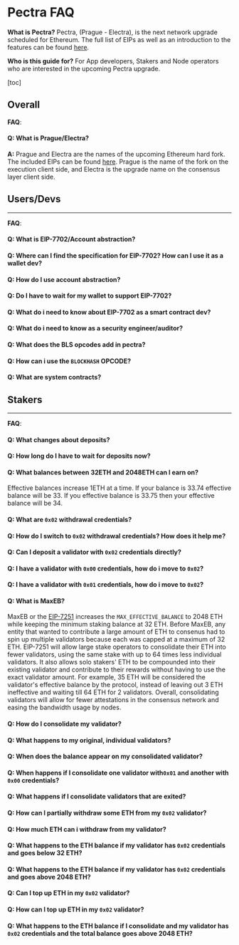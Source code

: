 # Pectra FAQ

**What is Pectra?**
Pectra, (Prague - Electra), is the next network upgrade scheduled for Ethereum. The full list of EIPs as well as an introduction to the features can be found [here](https://notes.ethereum.org/@ethpandaops/mekong#What-is-in-the-Mekong-testnet).

**Who is this guide for?**
For App developers, Stakers and Node operators who are interested in the upcoming Pectra upgrade.

[toc]

Overall
---
**FAQ**:
#### **Q:** What is Prague/Electra?
**A:** Prague and Electra are the names of the upcoming Ethereum hard fork. The included EIPs can be found [here](https://eips.ethereum.org/EIPS/eip-7600). Prague is the name of the fork on the execution client side, and Electra is the upgrade name on the consensus layer client side. 

## Users/Devs
---
**FAQ**:
#### **Q:** What is EIP-7702/Account abstraction?
#### **Q:** Where can I find the specification for EIP-7702? How can I use it as a wallet dev?
#### **Q:** How do I use account abstraction?
#### **Q:** Do I have to wait for my wallet to support EIP-7702?
#### **Q:** What do i need to know about EIP-7702 as a smart contract dev?
#### **Q:** What do i need to know as a security engineer/auditor?
#### **Q:** What does the BLS opcodes add in pectra?
#### **Q:** How can i use the `BLOCKHASH` OPCODE?
#### **Q:** What are system contracts?
## Stakers
---
**FAQ**:
#### **Q:** What changes about deposits?
#### **Q:** How long do I have to wait for deposits now?
#### **Q:** What balances between 32ETH and 2048ETH can I earn on?
Effective balances increase 1ETH at a time. If your balance is 33.74 effective balance will be 33. If you effective balance is 33.75 then your effective balance will be 34. 
#### **Q:** What are `0x02` withdrawal credentials?
#### **Q:** How do I switch to `0x02` withdrawal credentials? How does it help me?
#### **Q:** Can I deposit a validator with `0x02` credentials directly?
#### **Q:** I have a validator with `0x00` credentials, how do i move to `0x02`?
#### **Q:** I have a validator with `0x01` credentials, how do i move to `0x02`?
#### **Q:** What is MaxEB?
MaxEB or the [EIP-7251](https://eips.ethereum.org/EIPS/eip-7251) increases the `MAX_EFFECTIVE_BALANCE` to 2048 ETH while keeping the minimum staking balance at 32 ETH. Before MaxEB, any entity that wanted to contribute a large amount of ETH to consenus had to spin up multiple validators because each was capped at a maximum of 32 ETH. EIP-7251 will allow large stake operators to consolidate their ETH into fewer validators, using the same stake with up to 64 times less individual validators. It also allows solo stakers' ETH to be compounded into their existing validator and contribute to their rewards without having to use the exact validator amount. For example, 35 ETH will be considered the validator's effective balance by the protocol, instead of leaving out 3 ETH ineffective and waiting till 64 ETH for 2 validators. Overall, consolidating validators will allow for fewer attestations in the consensus network and easing the bandwidth usage by nodes.
#### **Q:** How do I consolidate my validator?
#### **Q:** What happens to my original, individual validators?
#### **Q:** When does the balance appear on my consolidated validator?
#### **Q:** When happens if I consolidate one validator with`0x01` and another with `0x00` credentials?
#### **Q:** What happens if I consolidate validators that are exited?
#### **Q:** How can I partially withdraw some ETH from my `0x02` validator?
#### **Q:** How much ETH can i withdraw from my validator?
#### **Q:** What happens to the ETH balance if my validator has `0x02` credentials and goes below 32 ETH?
#### **Q:** What happens to the ETH balance if my validator has `0x02` credentials and goes above 2048 ETH?
#### **Q:** Can I top up ETH in my `0x02` validator?
#### **Q:** How can I top up ETH in my `0x02` validator?
#### **Q:** What happens to the ETH balance if I consolidate and my validator has `0x02` credentials and the total balance goes above 2048 ETH?
